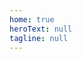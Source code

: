 ```yaml
---
home: true
heroText: null
tagline: null
---
```


<Home-Appwork />
<Home-Suite />
<Home-Material />
<Home-UserGroup />
<Home-Footer />

